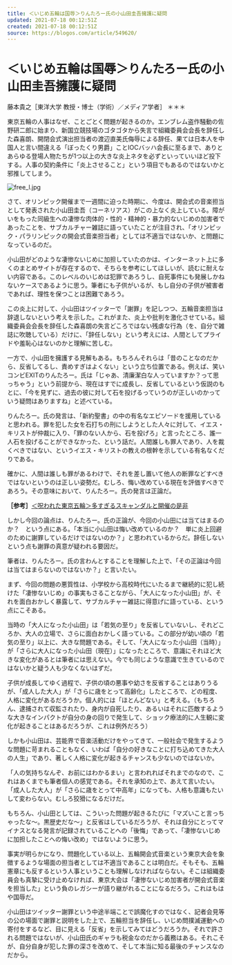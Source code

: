 ```yaml
---
title: ＜いじめ五輪は国辱＞りんたろー氏の小山田圭吾擁護に疑問
updated: 2021-07-18 00:12:51Z
created: 2021-07-18 00:12:51Z
source: https://blogos.com/article/549620/
---
```


# ＜いじめ五輪は国辱＞りんたろー氏の小山田圭吾擁護に疑問

藤本貴之［東洋大学 教授・博士（学術）／メディア学者］
＊＊＊

東京五輪の人事はなぜ、ことごとく問題が起きるのか。エンブレム盗作騒動の佐野研二郎に始まり、新国立競技場のゴタゴタから失言で組織委員会会長を辞任した森喜朗、開閉会式演出担当者の渡辺直美氏侮辱による辞任、果ては日本人を中国人と言い間違える「ぼったくり男爵」ことIOCバッハ会長に至るまで、ありとあらゆる登場人物たちが1つ以上の大きな炎上ネタを必ずといっていいほど投下する。人事の契約条件に「炎上させること」という項目でもあるのではないかと邪推してしまう。

![free_l.jpg](../_resources/free_l-13.jpg)

さて、オリンピック開催まで一週間に迫った時期に、今度は、開会式の音楽担当として発表された小山田圭吾（コーネリアス）がこの上なく炎上している。障がいをもった同級生への凄惨な肉体的・性的・精神的・暴力的ないじめの加害者であったことを、サブカルチャー雑誌に語っていたことが注目され、「オリンピック・パラリンピックの開会式音楽担当者」としては不適当ではないか、と問題になっているのだ。

小山田がどのような凄惨ないじめに加担していたのかは、インターネット上に多くのまとめサイトが存在するので、そちらを参考にしてほしいが、読むに耐えない内容である。このレベルのいじめは犯罪であろうし、自死事件にも発展しかねないケースであるように思う。筆者にも子供がいるが、もし自分の子供が被害者であれば、理性を保つことは困難であろう。

この炎上に対して、小山田はツイッターで「謝罪」を記しつつ、五輪音楽担当は辞退しないという考えを示した。これがまた、炎上や批判を激化させている。組織委員会会長を辞任した森喜朗の失言どころではない残虐な行為（を、自分で雑誌に吹聴している）だけに、「辞任しない」という考えには、人間としてプライドや羞恥心はないのかと理解に苦しむ。

一方で、小山田を擁護する見解もある。もちろんそれらは「昔のことなのだから、反省してるし、責めすぎはよくない」という立ち位置である。例えば、笑いコンビEXITのりんたろー。氏は「じゃあ、清廉潔白な人っていますか？って思っちゃう」という前提から、現在はすでに成長し、反省しているという仮説のもとに、「今を見ずに、過去の彼に対して石を投げるっていうのが正しいのかっていう疑問はありますね」と述べている。

りんたろー。氏の発言は、「新約聖書」の中の有名なエピソードを援用していると思われる。罪を犯した女を石打ちの刑にしようとした人々に対して、イエス・キリストが仲裁に入り、「罪のない人から、石を投げろ」と言ったところ、誰一人石を投げることができなかった、という話だ。人間誰しも罪人であり、人を裁くべきではない、というイエス・キリストの教えの根幹を示している有名なくだりである。

確かに、人間は誰しも罪があるわけで、それを差し置いて他人の断罪などすべきではないというのは正しい姿勢だ。むしろ、悔い改めている現在を評価すべきであろう。その意味において、りんたろー。氏の発言は正論だ。

**［参考］**[＜呪われた東京五輪＞多すぎるスキャンダルと開催の是非](http://mediagong.jp/?p=31819)

しかし今回の論点は、りんたろー。氏の正論が、今回の小山田には当てはまるのか？　という点にある。「本当に小山田は悔い改めているのか？　単に炎上回避のために謝罪しているだけではないのか？」と思われているからだ。辞任しないという点も謝罪の真意が疑われる要因だ。

筆者は、りんたろー。氏の言わんとすることを理解した上で、「その正論は今回は当てはまらないのではないか？」と言いたい。

まず、今回の問題の悪質性は、小学校から高校時代にいたるまで継続的に犯し続けた「凄惨ないじめ」の事実もさることながら、「大人になった小山田」が、それを面白おかしく暴露して、サブカルチャー雑誌に得意げに語っている、という点にこそある。

当時の「大人になった小山田」は「若気の至り」を反省していないし、それどころか、大人の立場で、さらに面白おかしく語っている。この部分が幼い頃の「若気の至り」以上に、大きな問題である。そして、「大人になった小山田（当時）」が「さらに大人になった小山田（現在）」になったところで、意識にそれほど大きな変化があるとは筆者には思えない。今でも同じような意識で生きているのではないかと疑う人も少なくないはずだ。

子供が成長してゆく過程で、子供の頃の悪事や幼さを反省することはありうるが、「成人した大人」が「さらに歳をとって高齢化」したところで、どの程度、人格に変化があるだろうか。個人的には「ほとんどない」と考える。（もちろん、逮捕されて収監されたり、身内が自死したり、あるいはそれに匹敵するような大きなインパクトが自分の身の回りで発生して、ショック療法的に人生観に変化が起きることはあるだろうが、これは例外だろう）

しかも小山田は、芸能界で音楽活動だけをやってきて、一般社会で発生するような問題に苛まれることもなく、いわば「自分の好きなことに打ち込めてきた大人の人生」であり、著しく人格に変化が起きるチャンスも少ないのではないか。

「人の気持ちなんぞ、お前にはわかるまい」と言われればそれまでのなので、これはあくまでも筆者個人の感覚である。それを承知の上で、あえて言いたい。「成人した大人」が「さらに歳をとって中高年」になっても、人格も意識もたいして変わらない。むしろ狡猾になるだけだ。

もちろん、小山田としては、こういった問題が起きるたびに「マズいこと言っちゃったな〜。黒歴史だな〜」と反省はしているだろうが、それは自分にとってマイナスとなる発言が記録されていることへの「後悔」であって、「凄惨ないじめに加担したことへの悔い改め」ではないように思う。

事実が明らかになり、問題化している以上、五輪開会式音楽という東京大会を象徴するような場面の担当者としては不適当であることは明白だ。そもそも、五輪憲章にも反するという人事ということも理解しなければならない。そこは組織委員会も真摯に受け止めなければ、東京大会は「凄惨ないじめ加害者が開会式音楽を担当した」という負のレガシーが語り継がれることになるだろう。これはもはや国辱だ。

小山田はツイッター謝罪という中途半端ことで誤魔化すのではなく、記者会見等の公の場面で謝罪と説明をした上で、五輪担当を辞任し、いじめ問撲滅運動への寄付をするなど、目に見える「反省」を示してみてはどうだろうか。それで許される問題ではないが、小山田氏のギャラも税金なのだから義務はある。それこそが、自分自身が犯した罪の深さを改めて、そして本当に知る最後のチャンスなのだから。